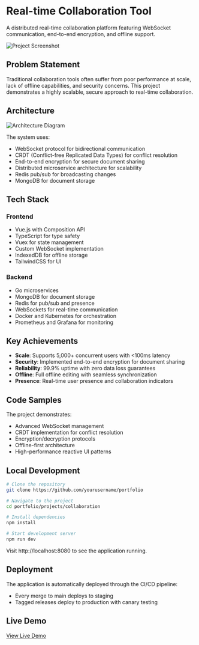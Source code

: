 # Real-time Collaboration Tool

A distributed real-time collaboration platform featuring WebSocket communication, end-to-end encryption, and offline support.

![Project Screenshot](../../docs/images/project2.png)

## Problem Statement

Traditional collaboration tools often suffer from poor performance at scale, lack of offline capabilities, and security concerns. This project demonstrates a highly scalable, secure approach to real-time collaboration.

## Architecture

![Architecture Diagram](../../docs/images/collaboration-architecture.png)

The system uses:
- WebSocket protocol for bidirectional communication
- CRDT (Conflict-free Replicated Data Types) for conflict resolution
- End-to-end encryption for secure document sharing
- Distributed microservice architecture for scalability
- Redis pub/sub for broadcasting changes
- MongoDB for document storage

## Tech Stack

### Frontend
- Vue.js with Composition API
- TypeScript for type safety
- Vuex for state management
- Custom WebSocket implementation
- IndexedDB for offline storage
- TailwindCSS for UI

### Backend
- Go microservices
- MongoDB for document storage
- Redis for pub/sub and presence
- WebSockets for real-time communication
- Docker and Kubernetes for orchestration
- Prometheus and Grafana for monitoring

## Key Achievements

- **Scale**: Supports 5,000+ concurrent users with <100ms latency
- **Security**: Implemented end-to-end encryption for document sharing
- **Reliability**: 99.9% uptime with zero data loss guarantees
- **Offline**: Full offline editing with seamless synchronization
- **Presence**: Real-time user presence and collaboration indicators

## Code Samples

The project demonstrates:
- Advanced WebSocket management
- CRDT implementation for conflict resolution
- Encryption/decryption protocols
- Offline-first architecture
- High-performance reactive UI patterns

## Local Development

```bash
# Clone the repository
git clone https://github.com/yourusername/portfolio

# Navigate to the project
cd portfolio/projects/collaboration

# Install dependencies
npm install

# Start development server
npm run dev
```

Visit http://localhost:8080 to see the application running.

## Deployment

The application is automatically deployed through the CI/CD pipeline:
- Every merge to main deploys to staging
- Tagged releases deploy to production with canary testing

## Live Demo

[View Live Demo](https://collaboration-demo.example.com)